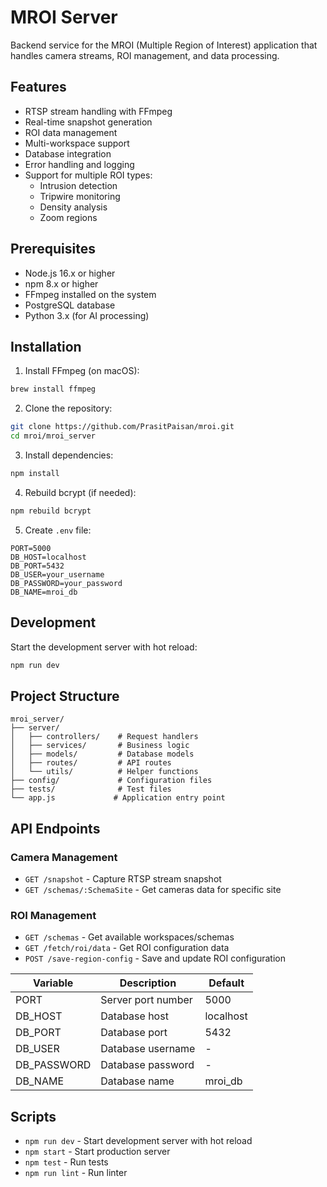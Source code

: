 # MROI Server

Backend service for the MROI (Multiple Region of Interest) application that handles camera streams, ROI management, and data processing.

## Features

- RTSP stream handling with FFmpeg
- Real-time snapshot generation
- ROI data management
- Multi-workspace support
- Database integration
- Error handling and logging
- Support for multiple ROI types:
  - Intrusion detection
  - Tripwire monitoring
  - Density analysis
  - Zoom regions

## Prerequisites

- Node.js 16.x or higher
- npm 8.x or higher
- FFmpeg installed on the system
- PostgreSQL database
- Python 3.x (for AI processing)

## Installation

1. Install FFmpeg (on macOS):
```bash
brew install ffmpeg
```

2. Clone the repository:
```bash
git clone https://github.com/PrasitPaisan/mroi.git
cd mroi/mroi_server
```

3. Install dependencies:
```bash
npm install
```

4. Rebuild bcrypt (if needed):
```bash
npm rebuild bcrypt
```

5. Create `.env` file:
```env
PORT=5000
DB_HOST=localhost
DB_PORT=5432
DB_USER=your_username
DB_PASSWORD=your_password
DB_NAME=mroi_db
```

## Development

Start the development server with hot reload:
```bash
npm run dev
```

## Project Structure

```
mroi_server/
├── server/
│   ├── controllers/    # Request handlers
│   ├── services/       # Business logic
│   ├── models/         # Database models
│   ├── routes/         # API routes
│   └── utils/          # Helper functions
├── config/             # Configuration files
├── tests/              # Test files
└── app.js             # Application entry point
```

## API Endpoints

### Camera Management
- `GET /snapshot` - Capture RTSP stream snapshot
- `GET /schemas/:SchemaSite` - Get cameras data for specific site

### ROI Management
- `GET /schemas` - Get available workspaces/schemas
- `GET /fetch/roi/data` - Get ROI configuration data
- `POST /save-region-config` - Save and update ROI configuration

| Variable    | Description           | Default     |
|-------------|--------------------|-------------|
| PORT        | Server port number | 5000        |
| DB_HOST     | Database host      | localhost   |
| DB_PORT     | Database port      | 5432        |
| DB_USER     | Database username  | -           |
| DB_PASSWORD | Database password  | -           |
| DB_NAME     | Database name      | mroi_db     |


## Scripts

- `npm run dev` - Start development server with hot reload
- `npm start` - Start production server
- `npm test` - Run tests
- `npm run lint` - Run linter

